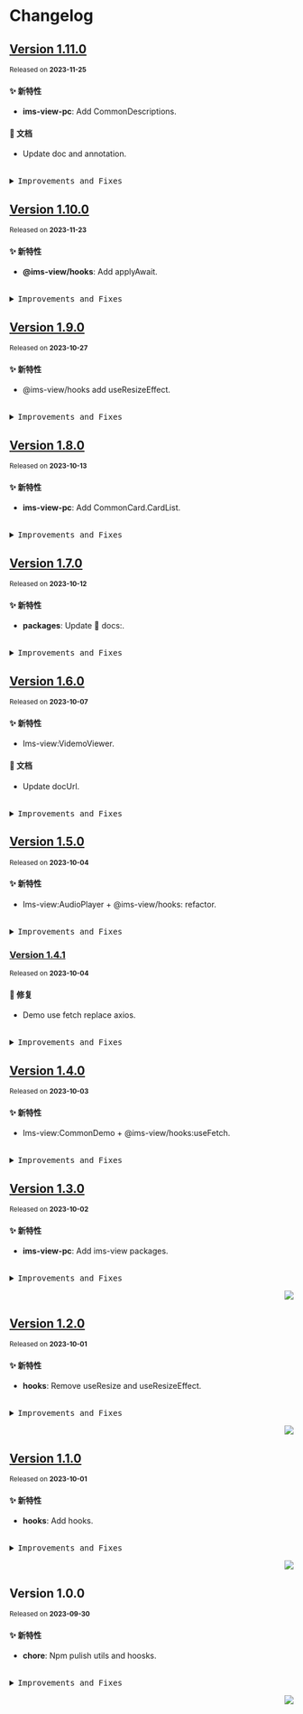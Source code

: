 # Changelog

## [Version&nbsp;1.11.0](https://github.com/eternallycyf/ims-view-pc/compare/@ims-view/hooks@1.10.0...@ims-view/hooks@1.11.0)

<sup>Released on **2023-11-25**</sup>

#### ✨ 新特性

- **ims-view-pc**: Add CommonDescriptions.

#### 📝 文档

- Update doc and annotation.

<br/>

<details>
<summary><kbd>Improvements and Fixes</kbd></summary>

#### What's improved

- **ims-view-pc**: Add CommonDescriptions ([7048a1e](https://github.com/eternallycyf/ims-view-pc/commit/7048a1e))

#### Documentation

- Update doc and annotation ([f356e17](https://github.com/eternallycyf/ims-view-pc/commit/f356e17))

</details>

## [Version&nbsp;1.10.0](https://github.com/eternallycyf/ims-view-pc/compare/@ims-view/hooks@1.9.0...@ims-view/hooks@1.10.0)

<sup>Released on **2023-11-23**</sup>

#### ✨ 新特性

- **@ims-view/hooks**: Add applyAwait.

<br/>

<details>
<summary><kbd>Improvements and Fixes</kbd></summary>

#### What's improved

- **@ims-view/hooks**: Add applyAwait ([68fcb21](https://github.com/eternallycyf/ims-view-pc/commit/68fcb21))

</details>

## [Version&nbsp;1.9.0](https://github.com/eternallycyf/ims-view-pc/compare/@ims-view/hooks@1.8.0...@ims-view/hooks@1.9.0)

<sup>Released on **2023-10-27**</sup>

#### ✨ 新特性

- @ims-view/hooks add useResizeEffect.

<br/>

<details>
<summary><kbd>Improvements and Fixes</kbd></summary>

#### What's improved

- @ims-view/hooks add useResizeEffect ([929331b](https://github.com/eternallycyf/ims-view-pc/commit/929331b))

</details>

## [Version&nbsp;1.8.0](https://github.com/eternallycyf/ims-view-pc/compare/@ims-view/hooks@1.7.0...@ims-view/hooks@1.8.0)

<sup>Released on **2023-10-13**</sup>

#### ✨ 新特性

- **ims-view-pc**: Add CommonCard.CardList.

<br/>

<details>
<summary><kbd>Improvements and Fixes</kbd></summary>

#### What's improved

- **ims-view-pc**: Add CommonCard.CardList ([25bb2b7](https://github.com/eternallycyf/ims-view-pc/commit/25bb2b7))

</details>

## [Version&nbsp;1.7.0](https://github.com/eternallycyf/ims-view-pc/compare/@ims-view/hooks@1.6.0...@ims-view/hooks@1.7.0)

<sup>Released on **2023-10-12**</sup>

#### ✨ 新特性

- **packages**: Update 📝 docs:.

<br/>

<details>
<summary><kbd>Improvements and Fixes</kbd></summary>

#### What's improved

- **packages**: Update 📝 docs: ([5a75b79](https://github.com/eternallycyf/ims-view-pc/commit/5a75b79))

</details>

## [Version&nbsp;1.6.0](https://github.com/eternallycyf/ims-view-pc/compare/@ims-view/hooks@1.5.0...@ims-view/hooks@1.6.0)

<sup>Released on **2023-10-07**</sup>

#### ✨ 新特性

- Ims-view:VidemoViewer.

#### 📝 文档

- Update docUrl.

<br/>

<details>
<summary><kbd>Improvements and Fixes</kbd></summary>

#### What's improved

- Ims-view:VidemoViewer ([3c434e5](https://github.com/eternallycyf/ims-view-pc/commit/3c434e5))

#### Documentation

- Update docUrl ([5f6a743](https://github.com/eternallycyf/ims-view-pc/commit/5f6a743))

</details>

## [Version&nbsp;1.5.0](https://github.com/eternallycyf/ims-view-pc/compare/@ims-view/hooks@1.4.1...@ims-view/hooks@1.5.0)

<sup>Released on **2023-10-04**</sup>

#### ✨ 新特性

- Ims-view:AudioPlayer + @ims-view/hooks: refactor.

<br/>

<details>
<summary><kbd>Improvements and Fixes</kbd></summary>

#### What's improved

- Ims-view:AudioPlayer + @ims-view/hooks: refactor ([7825a35](https://github.com/eternallycyf/ims-view-pc/commit/7825a35))

</details>

### [Version&nbsp;1.4.1](https://github.com/eternallycyf/ims-view-pc/compare/@ims-view/hooks@1.4.0...@ims-view/hooks@1.4.1)

<sup>Released on **2023-10-04**</sup>

#### 🐛 修复

- Demo use fetch replace axios.

<br/>

<details>
<summary><kbd>Improvements and Fixes</kbd></summary>

#### What's fixed

- Demo use fetch replace axios ([296780b](https://github.com/eternallycyf/ims-view-pc/commit/296780b))

</details>

## [Version&nbsp;1.4.0](https://github.com/eternallycyf/ims-view-pc/compare/@ims-view/hooks@1.3.0...@ims-view/hooks@1.4.0)

<sup>Released on **2023-10-03**</sup>

#### ✨ 新特性

- Ims-view:CommonDemo + @ims-view/hooks:useFetch.

<br/>

<details>
<summary><kbd>Improvements and Fixes</kbd></summary>

#### What's improved

- Ims-view:CommonDemo + @ims-view/hooks:useFetch ([2107502](https://github.com/eternallycyf/ims-view-pc/commit/2107502))

</details>

## [Version&nbsp;1.3.0](https://github.com/eternallycyf/ims-view-pc/compare/@ims-view/hooks@1.2.0...@ims-view/hooks@1.3.0)

<sup>Released on **2023-10-02**</sup>

#### ✨ 新特性

- **ims-view-pc**: Add ims-view packages.

<br/>

<details>
<summary><kbd>Improvements and Fixes</kbd></summary>

#### What's improved

- **ims-view-pc**: Add ims-view packages ([8e71a2a](https://github.com/eternallycyf/ims-view-pc/commit/8e71a2a))

</details>

<div align="right">

[![](https://img.shields.io/badge/-BACK_TO_TOP-151515?style=flat-square)](#readme-top)

</div>

## [Version&nbsp;1.2.0](https://github.com/eternallycyf/ims-view-pc/compare/@ims-view/hooks@1.1.0...@ims-view/hooks@1.2.0)

<sup>Released on **2023-10-01**</sup>

#### ✨ 新特性

- **hooks**: Remove useResize and useResizeEffect.

<br/>

<details>
<summary><kbd>Improvements and Fixes</kbd></summary>

#### What's improved

- **hooks**: Remove useResize and useResizeEffect ([dfaf32f](https://github.com/eternallycyf/ims-view-pc/commit/dfaf32f))

</details>

<div align="right">

[![](https://img.shields.io/badge/-BACK_TO_TOP-151515?style=flat-square)](#readme-top)

</div>

## [Version&nbsp;1.1.0](https://github.com/eternallycyf/ims-view-pc/compare/@ims-view/hooks@1.0.0...@ims-view/hooks@1.1.0)

<sup>Released on **2023-10-01**</sup>

#### ✨ 新特性

- **hooks**: Add hooks.

<br/>

<details>
<summary><kbd>Improvements and Fixes</kbd></summary>

#### What's improved

- **hooks**: Add hooks ([48fda36](https://github.com/eternallycyf/ims-view-pc/commit/48fda36))

</details>

<div align="right">

[![](https://img.shields.io/badge/-BACK_TO_TOP-151515?style=flat-square)](#readme-top)

</div>

## Version&nbsp;1.0.0

<sup>Released on **2023-09-30**</sup>

#### ✨ 新特性

- **chore**: Npm pulish utils and hoosks.

<br/>

<details>
<summary><kbd>Improvements and Fixes</kbd></summary>

#### What's improved

- **chore**: Npm pulish utils and hoosks ([553ffc2](https://github.com/eternallycyf/ims-view-pc/commit/553ffc2))

</details>

<div align="right">

[![](https://img.shields.io/badge/-BACK_TO_TOP-151515?style=flat-square)](#readme-top)

</div>
